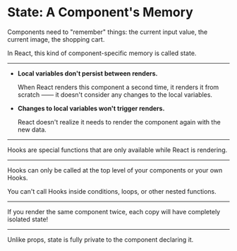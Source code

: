 # State: A Component's Memory

Components need to "remember" things: the current input value, the current image, the shopping cart. 

In React, this kind of component-specific memory is called state.

---

- **Local variables don't persist between renders.**

    When React renders this component a second time, it renders it from scratch —— it doesn't consider any changes to the local variables.

- **Changes to local variables won't trigger renders.**

    React doesn't realize it needs to render the component again with the new data.

---

Hooks are special functions that are only available while React is rendering.

--- 

Hooks can only be called at the top level of your components or your own Hooks.

You can't call Hooks inside conditions, loops, or other nested functions.

---

If you render the same component twice, each copy will have completely isolated state!

---

Unlike props, state is fully private to the component declaring it.
